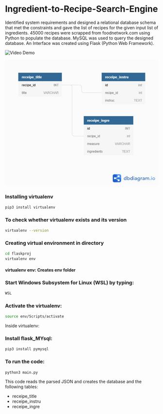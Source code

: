 # Ingredient-to-Recipe-Search-Engine

Identified system requirements and designed a relational database schema that met the constraints and gave the list of recipes for the given input list of ingredients. 45000 recipes were scrapped from foodnetwork.com using Python to populate the database. MySQL was used to query the designed database. An Interface was created using Flask (Python Web Framework).

![Video Demo](https://youtu.be/b1KRo5usTh4)

![DB Schema](https://github.com/itsaditi/Ingredient-to-Recipe-Search-Engine/blob/main/DB_Schema.jpeg)
### Installing virtualenv
```bash
pip3 install virtualenv
```

### To check whether virtualenv exists and its version
```bash
virtualenv --version
```

### Creating virtual environment in directory
```bash
cd flaskproj
virtualenv env
```

#### virtualenv env: Creates env folder

### Start Windows Subsystem for Linux (WSL) by typing:
```bash
WSL
```

### Activate the virtualenv:
```bash
source env/Scripts/activate
```
Inside virtualenv:

### Install flask_MYsql:
```bash
pip3 install pymysql
```

### To run the code: 
```bash
python3 main.py
```

This code reads the parsed JSON and creates the database and the following tables:
* receipe_title
* receipe_instru
* receipe_ingre
